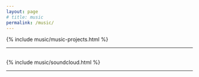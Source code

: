 ```yaml
---
layout: page
# title: music
permalink: /music/
---
```


{% include music/music-projects.html %}

<hr class="hr-partial-sep" style="margin-top:10px; margin-bottom:30px;" />

{% include music/soundcloud.html %}
<!-- quote separtor -->
<hr class="hr-partial-sep" style="margin-top:10px; margin-bottom:10px;" />
